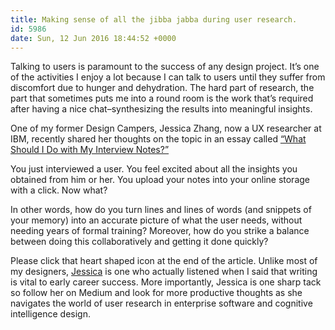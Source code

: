```yaml
---
title: Making sense of all the jibba jabba during user research.
id: 5986
date: Sun, 12 Jun 2016 18:44:52 +0000
---
```


Talking to users is paramount to the success of any design project. It’s one of the activities I enjoy a lot because I can talk to users until they suffer from discomfort due to hunger and dehydration. The hard part of research, the part that sometimes puts me into a round room is the work that’s required after having a nice chat–synthesizing the results into meaningful insights.  

One of my former Design Campers, Jessica Zhang, now a UX researcher at IBM, recently shared her thoughts on the topic in an essay called [“What Should I Do with My Interview Notes?”](https://medium.com/@Design4UX/what-should-i-do-with-my-interview-notes-38ae3d3f2c9e#.3sk0vnx9u)



<div class="quote">You just interviewed a user. You feel excited about all the insights you obtained from him or her. You upload your notes into your online storage with a click. Now what?  

In other words, how do you turn lines and lines of words (and snippets of your memory) into an accurate picture of what the user needs, without needing years of formal training? Moreover, how do you strike a balance between doing this collaboratively and getting it done quickly?</div>Please click that heart shaped icon at the end of the article. Unlike most of my designers, [Jessica](https://medium.com/@Design4UX) is one who actually listened when I said that writing is vital to early career success. More importantly, Jessica is one sharp tack so follow her on Medium and look for more productive thoughts as she navigates the world of user research in enterprise software and cognitive intelligence design.






